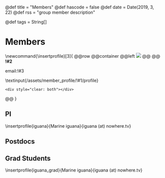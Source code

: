 @def title = "Members"
@def hascode = false
@def date = Date(2019, 3, 22)
@def rss = "group member description"

@def tags = String[]

# Members
\newcommand{\insertprofile}[3]{
@@row
@@container
@@left ![](/assets/member_profile/!#1/picture.jpg) @@
@@
**!#2**

email:!#3

\textinput{/assets/member_profile/!#1/profile}
~~~
<div style="clear: both"></div>
~~~
@@
}

## PI
\insertprofile{iguana}{Marine iguana}{iguana (at) nowhere.tv}

## Postdocs

## Grad Students
\insertprofile{iguana_grad}{Marine iguana}{iguana (at) nowhere.tv}
